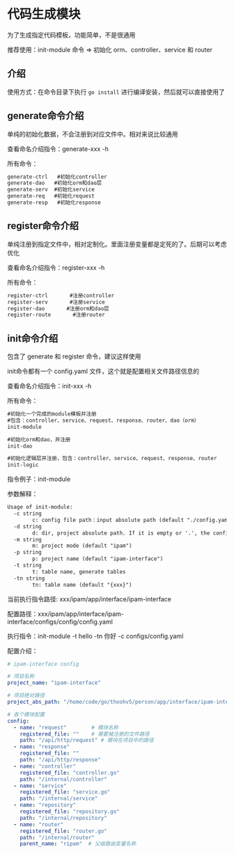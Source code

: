 # 代码生成模块

为了生成指定代码模板，功能简单，不是很通用

推荐使用：init-module 命令 => 初始化 orm、controller、service 和 router

## 介绍

使用方式：在命令目录下执行 `go install` 进行编译安装，然后就可以直接使用了

## generate命令介绍

单纯的初始化数据，不会注册到对应文件中。相对来说比较通用

查看命名介绍指令：generate-xxx -h

所有命令：

```txt
generate-ctrl   #初始化controller
generate-dao   #初始化orm和dao层
generate-serv  #初始化service
generate-req   #初始化request
generate-resp   #初始化response
```

## register命令介绍

单纯注册到指定文件中，相对定制化。里面注册变量都是定死的了。后期可以考虑优化

查看命名介绍指令：register-xxx -h

所有命令：

```txt
register-ctrl       #注册controller
register-serv       #注册service
register-dao       #注册orm和dao层
register-route       #注册router
```

## init命令介绍

包含了 generate 和 register 命令，建议这样使用

init命令都有一个 config.yaml 文件，这个就是配置相关文件路径信息的

查看命名介绍指令：init-xxx -h

所有命令：

```txt
#初始化一个完成的module模板并注册
#包含：controller、service、request、response、router、dao（orm）
init-module        

#初始化orm和dao，并注册
init-dao        

#初始化逻辑层并注册，包含：controller、service、request、response、router
init-logic        

```

指令例子：init-module

参数解释：
```txt
Usage of init-module:
  -c string
        c: config file path：input absolute path (default "./config.yaml")
  -d string
        d: dir, project absolute path. If it is empty or '.', the configured default address will be used
  -m string
        m: project mode (default "ipam")
  -p string
        p: project name (default "ipam-interface")
  -t string
        t: table name, generate tables
  -tn string
        tn: table name (default "{xxx}")
```

当前执行指令路径: xxx/ipam/app/interface/ipam-interface

配置路径：xxx/ipam/app/interface/ipam-interface/configs/config/config.yaml

执行指令：init-module -t hello -tn 你好 -c configs/config.yaml

配置介绍：

```yaml
# ipam-interface config

# 项目名称
project_name: "ipam-interface"

# 项目绝对路径
project_abs_path: "/home/code/go/thoohv5/person/app/interface/ipam-interface"

# 各个模块配置
config:
  - name: "request"        # 模块名称
    registered_file: ""    # 需要被注册的文件路径
    path: "/api/http/request" # 模块在项目中的路径
  - name: "response"
    registered_file: ""
    path: "/api/http/response"
  - name: "controller"
    registered_file: "controller.go"
    path: "/internal/controller"
  - name: "service"
    registered_file: "service.go"
    path: "/internal/service"
  - name: "repository"
    registered_file: "repository.go"
    path: "/internal/repository"
  - name: "router"
    registered_file: "router.go"
    path: "/internal/router"
    parent_name: "ripam"  # 父级路由变量名称
```